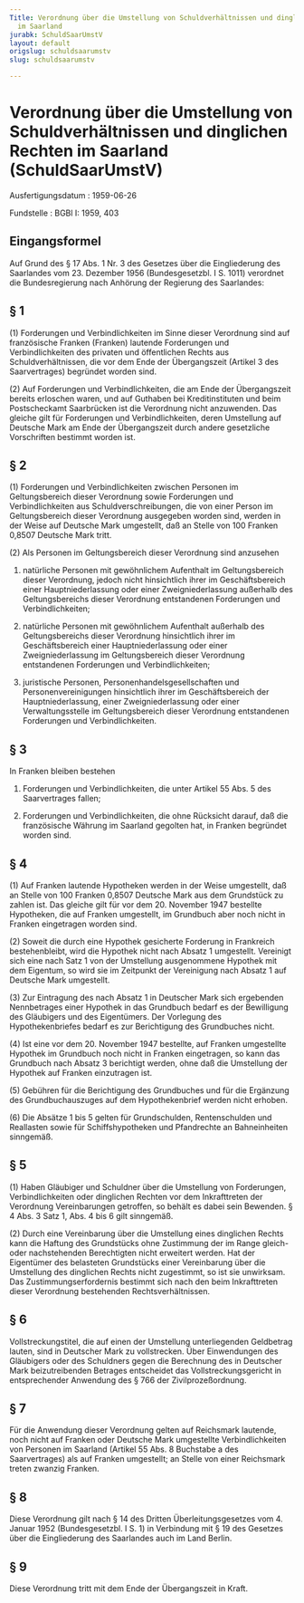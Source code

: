 ```yaml
---
Title: Verordnung über die Umstellung von Schuldverhältnissen und dinglichen Rechten
  im Saarland
jurabk: SchuldSaarUmstV
layout: default
origslug: schuldsaarumstv
slug: schuldsaarumstv

---
```


# Verordnung über die Umstellung von Schuldverhältnissen und dinglichen Rechten im Saarland (SchuldSaarUmstV)

Ausfertigungsdatum
:   1959-06-26

Fundstelle
:   BGBl I: 1959, 403

## Eingangsformel

Auf Grund des § 17 Abs. 1 Nr. 3 des Gesetzes über die Eingliederung
des Saarlandes vom 23. Dezember 1956 (Bundesgesetzbl. I S. 1011)
verordnet die Bundesregierung nach Anhörung der Regierung des
Saarlandes:

## § 1

(1) Forderungen und Verbindlichkeiten im Sinne dieser Verordnung sind
auf französische Franken (Franken) lautende Forderungen und
Verbindlichkeiten des privaten und öffentlichen Rechts aus
Schuldverhältnissen, die vor dem Ende der Übergangszeit (Artikel 3 des
Saarvertrages) begründet worden sind.

(2) Auf Forderungen und Verbindlichkeiten, die am Ende der
Übergangszeit bereits erloschen waren, und auf Guthaben bei
Kreditinstituten und beim Postscheckamt Saarbrücken ist die Verordnung
nicht anzuwenden. Das gleiche gilt für Forderungen und
Verbindlichkeiten, deren Umstellung auf Deutsche Mark am Ende der
Übergangszeit durch andere gesetzliche Vorschriften bestimmt worden
ist.

## § 2

(1) Forderungen und Verbindlichkeiten zwischen Personen im
Geltungsbereich dieser Verordnung sowie Forderungen und
Verbindlichkeiten aus Schuldverschreibungen, die von einer Person im
Geltungsbereich dieser Verordnung ausgegeben worden sind, werden in
der Weise auf Deutsche Mark umgestellt, daß an Stelle von 100 Franken
0,8507 Deutsche Mark tritt.

(2) Als Personen im Geltungsbereich dieser Verordnung sind anzusehen

1.  natürliche Personen mit gewöhnlichem Aufenthalt im Geltungsbereich
    dieser Verordnung, jedoch nicht hinsichtlich ihrer im Geschäftsbereich
    einer Hauptniederlassung oder einer Zweigniederlassung außerhalb des
    Geltungsbereichs dieser Verordnung entstandenen Forderungen und
    Verbindlichkeiten;


2.  natürliche Personen mit gewöhnlichem Aufenthalt außerhalb des
    Geltungsbereichs dieser Verordnung hinsichtlich ihrer im
    Geschäftsbereich einer Hauptniederlassung oder einer
    Zweigniederlassung im Geltungsbereich dieser Verordnung entstandenen
    Forderungen und Verbindlichkeiten;


3.  juristische Personen, Personenhandelsgesellschaften und
    Personenvereinigungen hinsichtlich ihrer im Geschäftsbereich der
    Hauptniederlassung, einer Zweigniederlassung oder einer
    Verwaltungsstelle im Geltungsbereich dieser Verordnung entstandenen
    Forderungen und Verbindlichkeiten.

## § 3

In Franken bleiben bestehen

1.  Forderungen und Verbindlichkeiten, die unter Artikel 55 Abs. 5 des
    Saarvertrages fallen;


2.  Forderungen und Verbindlichkeiten, die ohne Rücksicht darauf, daß die
    französische Währung im Saarland gegolten hat, in Franken begründet
    worden sind.

## § 4

(1) Auf Franken lautende Hypotheken werden in der Weise umgestellt,
daß an Stelle von 100 Franken 0,8507 Deutsche Mark aus dem Grundstück
zu zahlen ist. Das gleiche gilt für vor dem 20. November 1947
bestellte Hypotheken, die auf Franken umgestellt, im Grundbuch aber
noch nicht in Franken eingetragen worden sind.

(2) Soweit die durch eine Hypothek gesicherte Forderung in
Frankreich              bestehenbleibt, wird die Hypothek nicht nach
Absatz 1 umgestellt. Vereinigt sich eine nach Satz 1 von der
Umstellung ausgenommene Hypothek mit dem Eigentum, so wird sie im
Zeitpunkt der Vereinigung nach Absatz 1 auf Deutsche Mark umgestellt.

(3) Zur Eintragung des nach Absatz 1 in Deutscher Mark sich ergebenden
Nennbetrages einer Hypothek in das Grundbuch bedarf es der Bewilligung
des Gläubigers und des Eigentümers. Der Vorlegung des
Hypothekenbriefes bedarf es zur Berichtigung des Grundbuches nicht.

(4) Ist eine vor dem 20. November 1947 bestellte, auf Franken
umgestellte Hypothek im Grundbuch noch nicht in Franken eingetragen,
so kann das Grundbuch nach Absatz 3 berichtigt werden, ohne daß die
Umstellung der Hypothek auf Franken einzutragen ist.

(5) Gebühren für die Berichtigung des Grundbuches und für die
Ergänzung des Grundbuchauszuges auf dem Hypothekenbrief werden nicht
erhoben.

(6) Die Absätze 1 bis 5 gelten für Grundschulden, Rentenschulden und
Reallasten sowie für Schiffshypotheken und Pfandrechte an
Bahneinheiten sinngemäß.

## § 5

(1) Haben Gläubiger und Schuldner über die Umstellung von Forderungen,
Verbindlichkeiten oder dinglichen Rechten vor dem Inkrafttreten der
Verordnung Vereinbarungen getroffen, so behält es dabei sein Bewenden.
§ 4 Abs. 3 Satz 1, Abs. 4 bis 6 gilt sinngemäß.

(2) Durch eine Vereinbarung über die Umstellung eines dinglichen
Rechts kann die Haftung des Grundstücks ohne Zustimmung der im Range
gleich- oder nachstehenden Berechtigten nicht erweitert werden. Hat
der Eigentümer des belasteten Grundstücks einer Vereinbarung über die
Umstellung des dinglichen Rechts nicht zugestimmt, so ist sie
unwirksam. Das Zustimmungserfordernis bestimmt sich nach den beim
Inkrafttreten dieser Verordnung bestehenden Rechtsverhältnissen.

## § 6

Vollstreckungstitel, die auf einen der Umstellung unterliegenden
Geldbetrag lauten, sind in Deutscher Mark zu vollstrecken. Über
Einwendungen des Gläubigers oder des Schuldners gegen die Berechnung
des in Deutscher Mark beizutreibenden Betrages entscheidet das
Vollstreckungsgericht in entsprechender Anwendung des § 766 der
Zivilprozeßordnung.

## § 7

Für die Anwendung dieser Verordnung gelten auf Reichsmark lautende,
noch nicht auf Franken oder Deutsche Mark umgestellte
Verbindlichkeiten von Personen im Saarland (Artikel 55 Abs. 8
Buchstabe a des Saarvertrages) als auf Franken umgestellt; an Stelle
von einer Reichsmark treten zwanzig Franken.

## § 8

Diese Verordnung gilt nach § 14 des Dritten Überleitungsgesetzes vom
4\. Januar 1952 (Bundesgesetzbl. I S. 1) in Verbindung mit § 19 des
Gesetzes über die Eingliederung des Saarlandes auch im Land Berlin.

## § 9

Diese Verordnung tritt mit dem Ende der Übergangszeit in Kraft.


